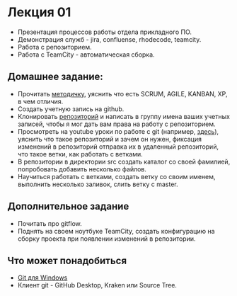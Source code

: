 # Лекция 01
- Презентация процессов работы отдела прикладного ПО.
- Демонстрация служб - jira, confluense, rhodecode, teamcity.
- Работа с репозиторием.
- Работа с TeamCity - автоматическая сборка.

## Домашнее задание:
- Прочитать [методичку](https://www.dropbox.com/s/hqfi13qr0ufvq4t/scrum_xp-from-the-trenches-rus-final.pdf?dl=0), уяснить что есть SCRUM, AGILE, KANBAN, XP, в чем отличия.
- Создать учетную запись на github.
- Клонировать [репозиторий](https://github.com/sms-a/Internship2019) и написать в группу имена ваших учетных записей, чтобы я мог дать вам права на работу с репозиторием.
- Просмотреть на youtube уроки по работе с git (например, [здесь](https://www.youtube.com/watch?v=en6gms6e54Q&list=PLIU76b8Cjem5B3sufBJ_KFTpKkMEvaTQR)), уяснить что такое репозиторий и зачем он нужен, фиксация изменений в репозиторий отправка их в удаленный репозиторий, что такое ветки, как работать с ветками.
- В репозитории в директории src создать каталог со своей фамилией, попробовать добавить несколько файлов.
- Научиться работать с ветками, создать ветку со своим именем, выполнить несколько заливок, слить ветку с master.

## Дополнительное задание
- Почитать про gitflow.
- Поднять на своем ноутбуке TeamCity, создать конфигурацию на сборку проекта при появлении изменений в репозитории.

## Что может понадобиться
- [Git для Windows](https://git-scm.com/download/win)
- Клиент git - GitHub Desktop, Kraken или Source Tree.
 